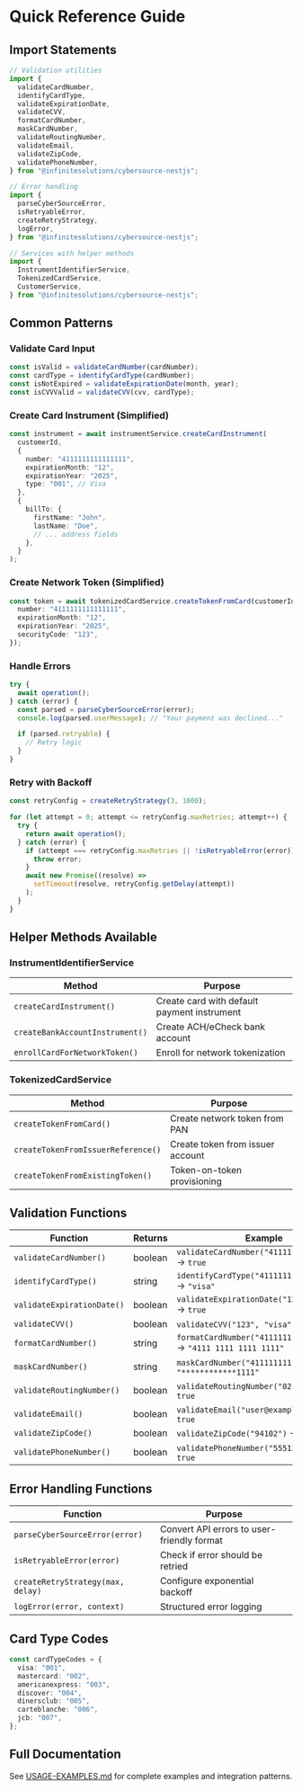 # Quick Reference Guide

## Import Statements

```typescript
// Validation utilities
import {
  validateCardNumber,
  identifyCardType,
  validateExpirationDate,
  validateCVV,
  formatCardNumber,
  maskCardNumber,
  validateRoutingNumber,
  validateEmail,
  validateZipCode,
  validatePhoneNumber,
} from "@infinitesolutions/cybersource-nestjs";

// Error handling
import {
  parseCyberSourceError,
  isRetryableError,
  createRetryStrategy,
  logError,
} from "@infinitesolutions/cybersource-nestjs";

// Services with helper methods
import {
  InstrumentIdentifierService,
  TokenizedCardService,
  CustomerService,
} from "@infinitesolutions/cybersource-nestjs";
```

## Common Patterns

### Validate Card Input

```typescript
const isValid = validateCardNumber(cardNumber);
const cardType = identifyCardType(cardNumber);
const isNotExpired = validateExpirationDate(month, year);
const isCVVValid = validateCVV(cvv, cardType);
```

### Create Card Instrument (Simplified)

```typescript
const instrument = await instrumentService.createCardInstrument(
  customerId,
  {
    number: "4111111111111111",
    expirationMonth: "12",
    expirationYear: "2025",
    type: "001", // Visa
  },
  {
    billTo: {
      firstName: "John",
      lastName: "Doe",
      // ... address fields
    },
  }
);
```

### Create Network Token (Simplified)

```typescript
const token = await tokenizedCardService.createTokenFromCard(customerId, {
  number: "4111111111111111",
  expirationMonth: "12",
  expirationYear: "2025",
  securityCode: "123",
});
```

### Handle Errors

```typescript
try {
  await operation();
} catch (error) {
  const parsed = parseCyberSourceError(error);
  console.log(parsed.userMessage); // "Your payment was declined..."

  if (parsed.retryable) {
    // Retry logic
  }
}
```

### Retry with Backoff

```typescript
const retryConfig = createRetryStrategy(3, 1000);

for (let attempt = 0; attempt <= retryConfig.maxRetries; attempt++) {
  try {
    return await operation();
  } catch (error) {
    if (attempt === retryConfig.maxRetries || !isRetryableError(error)) {
      throw error;
    }
    await new Promise((resolve) =>
      setTimeout(resolve, retryConfig.getDelay(attempt))
    );
  }
}
```

## Helper Methods Available

### InstrumentIdentifierService

| Method                          | Purpose                                     |
| ------------------------------- | ------------------------------------------- |
| `createCardInstrument()`        | Create card with default payment instrument |
| `createBankAccountInstrument()` | Create ACH/eCheck bank account              |
| `enrollCardForNetworkToken()`   | Enroll for network tokenization             |

### TokenizedCardService

| Method                             | Purpose                          |
| ---------------------------------- | -------------------------------- |
| `createTokenFromCard()`            | Create network token from PAN    |
| `createTokenFromIssuerReference()` | Create token from issuer account |
| `createTokenFromExistingToken()`   | Token-on-token provisioning      |

## Validation Functions

| Function                   | Returns | Example                                                          |
| -------------------------- | ------- | ---------------------------------------------------------------- |
| `validateCardNumber()`     | boolean | `validateCardNumber("4111111111111111")` → `true`                |
| `identifyCardType()`       | string  | `identifyCardType("4111111111111111")` → `"visa"`                |
| `validateExpirationDate()` | boolean | `validateExpirationDate("12", "2025")` → `true`                  |
| `validateCVV()`            | boolean | `validateCVV("123", "visa")` → `true`                            |
| `formatCardNumber()`       | string  | `formatCardNumber("4111111111111111")` → `"4111 1111 1111 1111"` |
| `maskCardNumber()`         | string  | `maskCardNumber("4111111111111111")` → `"************1111"`      |
| `validateRoutingNumber()`  | boolean | `validateRoutingNumber("021000021")` → `true`                    |
| `validateEmail()`          | boolean | `validateEmail("user@example.com")` → `true`                     |
| `validateZipCode()`        | boolean | `validateZipCode("94102")` → `true`                              |
| `validatePhoneNumber()`    | boolean | `validatePhoneNumber("5551234567")` → `true`                     |

## Error Handling Functions

| Function                          | Purpose                                    |
| --------------------------------- | ------------------------------------------ |
| `parseCyberSourceError(error)`    | Convert API errors to user-friendly format |
| `isRetryableError(error)`         | Check if error should be retried           |
| `createRetryStrategy(max, delay)` | Configure exponential backoff              |
| `logError(error, context)`        | Structured error logging                   |

## Card Type Codes

```typescript
const cardTypeCodes = {
  visa: "001",
  mastercard: "002",
  americanexpress: "003",
  discover: "004",
  dinersclub: "005",
  carteblanche: "006",
  jcb: "007",
};
```

## Full Documentation

See [USAGE-EXAMPLES.md](./USAGE-EXAMPLES.md) for complete examples and integration patterns.
